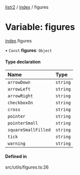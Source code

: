 [listr2](../README.md) / [index](../modules/index.md) / figures

# Variable: figures

[index](../modules/index.md).figures

• `Const` **figures**: `Object`

#### Type declaration

| Name | Type |
| :------ | :------ |
| `arrowDown` | `string` |
| `arrowLeft` | `string` |
| `arrowRight` | `string` |
| `checkboxOn` | `string` |
| `cross` | `string` |
| `pointer` | `string` |
| `pointerSmall` | `string` |
| `squareSmallFilled` | `string` |
| `tick` | `string` |
| `warning` | `string` |

#### Defined in

src/utils/figures.ts:26
